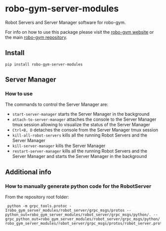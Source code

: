 # robo-gym-server-modules

Robot Servers and Server Manager software for robo-gym.

For info on how to use this package please visit the [robo-gym website](https://sites.google.com/view/robo-gym) or the main [robo-gym repository](https://github.com/jr-robotics/robo-gym).
## Install

```
pip install robo-gym-server-modules
```

## Server Manager

### How to use

The commands to control the Server Manager are:

- `start-server-manager` starts the Server Manager in the background
- `attach-to-server-manager` attaches the console to the Server Manager tmux session allowing to visualize the status of the Server Manager
- `Ctrl+B, D` detaches the console from the Server Manager tmux session
- `kill-all-robot-servers` kills all the running Robot Servers and the Server Manager
- `kill-server-manager` kills the Server Manager
- `restart-server-manager` kills all the running Robot Servers and the Server Manager and starts the Server Manager in the background

## Additional info

### How to manually generate python code for the RobotServer

From the repository root folder:
```
 python -m grpc_tools.protoc -Irobo_gym_server_modules/robot_server/grpc_msgs/protos --python_out=robo_gym_server_modules/robot_server/grpc_msgs/python/. --grpc_python_out=robo_gym_server_modules/robot_server/grpc_msgs/python/. robo_gym_server_modules/robot_server/grpc_msgs/protos/robot_server.proto
```